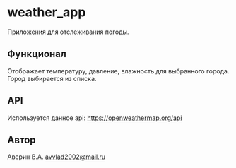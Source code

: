 # weather_app

Приложения для отслеживания погоды.

## Функционал
Отображает температуру, давление, влажность для выбранного города. Город выбирается из списка.

## API

Используется данное api: https://openweathermap.org/api

## Автор
Аверин В.А. avvlad2002@mail.ru
